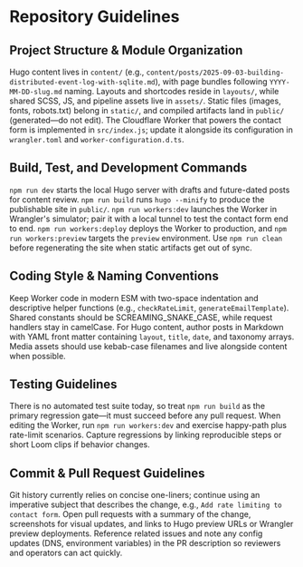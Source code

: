 # Repository Guidelines

## Project Structure & Module Organization
Hugo content lives in `content/` (e.g., `content/posts/2025-09-03-building-distributed-event-log-with-sqlite.md`), with page bundles following `YYYY-MM-DD-slug.md` naming. Layouts and shortcodes reside in `layouts/`, while shared SCSS, JS, and pipeline assets live in `assets/`. Static files (images, fonts, robots.txt) belong in `static/`, and compiled artifacts land in `public/` (generated—do not edit). The Cloudflare Worker that powers the contact form is implemented in `src/index.js`; update it alongside its configuration in `wrangler.toml` and `worker-configuration.d.ts`.

## Build, Test, and Development Commands
`npm run dev` starts the local Hugo server with drafts and future-dated posts for content review. `npm run build` runs `hugo --minify` to produce the publishable site in `public/`. `npm run workers:dev` launches the Worker in Wrangler's simulator; pair it with a local tunnel to test the contact form end to end. `npm run workers:deploy` deploys the Worker to production, and `npm run workers:preview` targets the `preview` environment. Use `npm run clean` before regenerating the site when static artifacts get out of sync.

## Coding Style & Naming Conventions
Keep Worker code in modern ESM with two-space indentation and descriptive helper functions (e.g., `checkRateLimit`, `generateEmailTemplate`). Shared constants should be SCREAMING_SNAKE_CASE, while request handlers stay in camelCase. For Hugo content, author posts in Markdown with YAML front matter containing `layout`, `title`, `date`, and taxonomy arrays. Media assets should use kebab-case filenames and live alongside content when possible.

## Testing Guidelines
There is no automated test suite today, so treat `npm run build` as the primary regression gate—it must succeed before any pull request. When editing the Worker, run `npm run workers:dev` and exercise happy-path plus rate-limit scenarios. Capture regressions by linking reproducible steps or short Loom clips if behavior changes.

## Commit & Pull Request Guidelines
Git history currently relies on concise one-liners; continue using an imperative subject that describes the change, e.g., `Add rate limiting to contact form`. Open pull requests with a summary of the change, screenshots for visual updates, and links to Hugo preview URLs or Wrangler preview deployments. Reference related issues and note any config updates (DNS, environment variables) in the PR description so reviewers and operators can act quickly.
